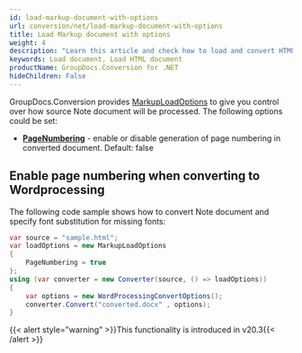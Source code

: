 ```yaml
---
id: load-markup-document-with-options
url: conversion/net/load-markup-document-with-options
title: Load Markup document with options
weight: 4
description: "Learn this article and check how to load and convert HTML documents with advanced options using GroupDocs.Conversion for .NET API."
keywords: Load document, Load HTML document
productName: GroupDocs.Conversion for .NET
hideChildren: False
---
```

GroupDocs.Conversion provides [MarkupLoadOptions](https://apireference.groupdocs.com/net/conversion/groupdocs.conversion.options.load/markuploadoptions) to give you control over how source Note document will be processed. The following options could be set:
*   **[PageNumbering](https://apireference.groupdocs.com/net/conversion/groupdocs.conversion.options.load/markuploadoptions/properties/pagemnumbering)** - enable or disable generation of page numbering in converted document. Default: false  

## Enable page numbering when converting to Wordprocessing

The following code sample shows how to convert Note document and specify font substitution for missing fonts:

```csharp
var source = "sample.html";
var loadOptions = new MarkupLoadOptions
{
    PageNumbering = true
};
using (var converter = new Converter(source, () => loadOptions))
{
    var options = new WordProcessingConvertOptions();
    converter.Convert("converted.docx" , options);
}
```

{{< alert style="warning" >}}This functionality is introduced in v20.3{{< /alert >}}
